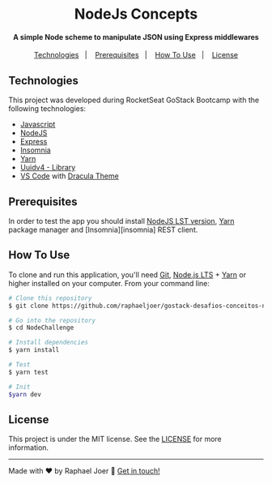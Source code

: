 <h1 align="center">NodeJs Concepts</h1>

<h4 align="center">A simple Node scheme to manipulate JSON using Express middlewares<a></h4>

<p align="center">
  <a href="#Technologies">Technologies</a>&nbsp;&nbsp;&nbsp;|&nbsp;&nbsp;&nbsp;
  <a href="#Prerequisites">Prerequisites</a>&nbsp;&nbsp;&nbsp;|&nbsp;&nbsp;&nbsp;
  <a href="#How To Use">How To Use</a>&nbsp;&nbsp;&nbsp;|&nbsp;&nbsp;&nbsp;
  <a href="#License">License</a>
</p>

## Technologies

This project was developed during RocketSeat GoStack Bootcamp with the following technologies:

-  [Javascript](http://javascript.com/)
-  [NodeJS](https://nodejs.org/en/)
-  [Express](https://expressjs.com/)
-  [Insomnia](https://insomnia.rest/)
-  [Yarn](https://classic.yarnpkg.com/en/docs/install#mac-stable)
-  [Uuidv4 - Library](https://www.npmjs.com/package/uuidv4)
-  [VS Code](https://code.visualstudio.com/) with [Dracula Theme](https://draculatheme.com/)

## Prerequisites

In order to test the app you should install [NodeJS LST version](https://nodejs.org/en/download/), [Yarn][yarn] package manager and [Insomnia][insomnia] REST client.
  
## How To Use

To clone and run this application, you'll need [Git](https://git-scm.com), [Node.js LTS][nodejs] + [Yarn][yarn] or higher installed on your computer. From your command line:

```bash
# Clone this repository
$ git clone https://github.com/raphaeljoer/gostack-desafios-conceitos-nodejs/ NodeChallenge

# Go into the repository
$ cd NodeChallenge

# Install dependencies
$ yarn install

# Test
$ yarn test

# Init
$yarn dev

```

## License
This project is under the MIT license. See the [LICENSE](https://github.com/raphaeljoer/gostack-desafios-conceitos-nodejs/blob/master/LICENSE) for more information.

---

Made with ♥ by Raphael Joer :wave: [Get in touch!](https://www.linkedin.com/in/raphael-joer-3b2a5b45/)

[nodejs]: https://nodejs.org/
[yarn]: https://yarnpkg.com/
[vc]: https://code.visualstudio.com/
[vceditconfig]: https://marketplace.visualstudio.com/items?itemName=EditorConfig.EditorConfig
[vceslint]: https://marketplace.visualstudio.com/items?itemName=dbaeumer.vscode-eslint
